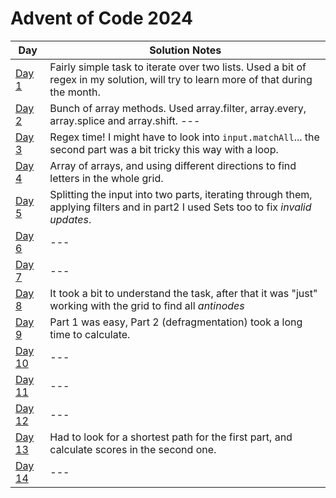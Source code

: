 # Advent of Code 2024

| Day                                            | Solution Notes                                                                                                                      |
| ---------------------------------------------- | ----------------------------------------------------------------------------------------------------------------------------------- |
| [Day 1](https://adventofcode.com/2024/day/1)   | Fairly simple task to iterate over two lists. Used a bit of regex in my solution, will try to learn more of that during the month.  |
| [Day 2](https://adventofcode.com/2024/day/2)   | Bunch of array methods. Used array.filter, array.every, array.splice and array.shift. ---                                           |
| [Day 3](https://adventofcode.com/2024/day/3)   | Regex time! I might have to look into `input.matchAll`... the second part was a bit tricky this way with a loop.                    |
| [Day 4](https://adventofcode.com/2024/day/4)   | Array of arrays, and using different directions to find letters in the whole grid.                                                  |
| [Day 5](https://adventofcode.com/2024/day/5)   | Splitting the input into two parts, iterating through them, applying filters and in part2 I used Sets too to fix _invalid updates_. |
| [Day 6](https://adventofcode.com/2024/day/6)   | ---                                                                                                                                 |
| [Day 7](https://adventofcode.com/2024/day/7)   | ---                                                                                                                                 |
| [Day 8](https://adventofcode.com/2024/day/8)   | It took a bit to understand the task, after that it was "just" working with the grid to find all _antinodes_                        |
| [Day 9](https://adventofcode.com/2024/day/9)   | Part 1 was easy, Part 2 (defragmentation) took a long time to calculate.                                                            |
| [Day 10](https://adventofcode.com/2024/day/10) | ---                                                                                                                                 |
| [Day 11](https://adventofcode.com/2024/day/11) | ---                                                                                                                                 |
| [Day 12](https://adventofcode.com/2024/day/12) | ---                                                                                                                                 |
| [Day 13](https://adventofcode.com/2024/day/13) | Had to look for a shortest path for the first part, and calculate scores in the second one.                                         |
| [Day 14](https://adventofcode.com/2024/day/14) | ---                                                                                                                                 |
